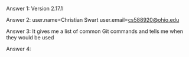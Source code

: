 Answer 1: Version 2.17.1

Answer 2: user.name=Christian Swart
	  user.email=cs588920@ohio.edu

Answer 3: It gives me a list of common Git commands and tells me when they would be used

Answer 4: 
